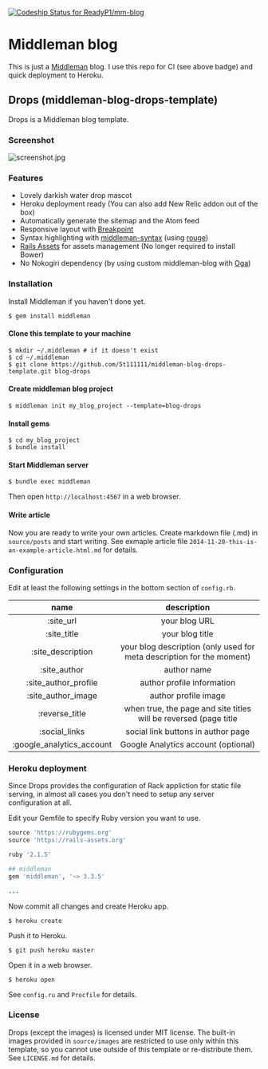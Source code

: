[ ![Codeship Status for ReadyP1/mm-blog](https://codeship.com/projects/979ff290-0cd0-0133-9fee-7aae0ba3591b/status?branch=master)](https://codeship.com/projects/91210)

# Middleman blog
This is just a [Middleman](https://middlemanapp.com/) blog. I use this repo for CI (see above badge) and quick deployment to Heroku.


## Drops (middleman-blog-drops-template)

Drops is a Middleman blog template.

### Screenshot

![screenshot.jpg](https://raw.githubusercontent.com/wiki/5t111111/middleman-blog-drops-template/images/screenshot.jpg)

### Features

- Lovely darkish water drop mascot
- Heroku deployment ready (You can also add New Relic addon out of the box)
- Automatically generate the sitemap and the Atom feed
- Responsive layout with [Breakpoint](http://breakpoint-sass.com/)
- Syntax highlighting with [middleman-syntax](https://github.com/middleman/middleman-syntax) (using [rouge](https://github.com/jneen/rouge))
- [Rails Assets](https://rails-assets.org) for assets management (No longer required to install Bower)
- No Nokogiri dependency (by using custom middleman-blog with [Oga](https://github.com/YorickPeterse/oga))

### Installation

Install Middleman if you haven't done yet.

```console
$ gem install middleman
```

#### Clone this template to your machine

```console
$ mkdir ~/.middleman # if it doesn't exist
$ cd ~/.middleman
$ git clone https://github.com/5t111111/middleman-blog-drops-template.git blog-drops
```

#### Create middleman blog project

```console
$ middleman init my_blog_project --template=blog-drops
```

#### Install gems

```console
$ cd my_blog_project
$ bundle install
```

#### Start Middleman server

```console
$ bundle exec middleman
```

Then open `http://localhost:4567` in a web browser.

#### Write article

Now you are ready to write your own articles. Create markdown file (.md) in `source/posts` and start writing. See exmaple article file `2014-11-20-this-is-an-example-article.html.md` for details.

### Configuration

Edit at least the following settings in the bottom section of `config.rb`.

| name                        | description                                                                             |
|:---------------------------:|:---------------------------------------------------------------------------------------:|
| :site_url                   | your blog URL                                                                           |
| :site_title                 | your blog title                                                                         |
| :site_description           | your blog description (only used for meta description for the moment)                   |
| :site_author                | author name                                                                             |
| :site_author_profile        | author profile information                                                              |
| :site_author_image          | author profile image                                                                    |
| :reverse_title              | when true, the page and site titles will be reversed (page title | site title)          |
| :social_links               | social link buttons in author page                                                      |
| :google_analytics_account   | Google Analytics account (optional)                                                     |

### Heroku deployment

Since Drops provides the configuration of Rack appliction for static file serving, in almost all cases you don't need to setup any server configuration at all. 

Edit your Gemfile to specify Ruby version you want to use.

```ruby
source 'https://rubygems.org'
source 'https://rails-assets.org'

ruby '2.1.5'

## middleman
gem 'middleman', '~> 3.3.5'

...
```

Now commit all changes and create Heroku app.

```text
$ heroku create
```

Push it to Heroku.

```text
$ git push heroku master
```

Open it in a web browser.

```text
$ heroku open
```

See `config.ru` and `Procfile` for details.

### License

Drops (except the images) is licensed under MIT license.
The built-in images provided in `source/images` are restricted to use only within this template, so you cannot use outside of this template or re-distribute them.
See `LICENSE.md` for details.

